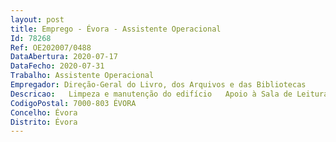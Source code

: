 ```yaml
--- 
layout: post
title: Emprego - Évora - Assistente Operacional
Id: 78268
Ref: OE202007/0488
DataAbertura: 2020-07-17
DataFecho: 2020-07-31
Trabalho: Assistente Operacional
Empregador: Direção-Geral do Livro, dos Arquivos e das Bibliotecas
Descricao:   Limpeza e manutenção do edifício   Apoio à Sala de Leitura   Higienização, carimbagem, acondicionamento e numeração da documentação.
CodigoPostal: 7000-803 ÉVORA
Concelho: Évora
Distrito: Évora
--- 
```


